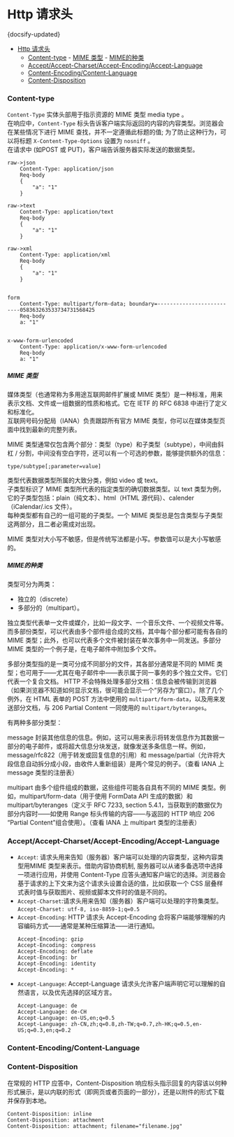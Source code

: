 #  Http 请求头
{docsify-updated}

- [Http 请求头](#http-请求头)
	- [Content-type](#content-type)
			- [MIME 类型](#mime-类型)
			- [MIME的种类](#mime的种类)
	- [Accept/Accept-Charset/Accept-Encoding/Accept-Language](#acceptaccept-charsetaccept-encodingaccept-language)
	- [Content-Encoding/Content-Language](#content-encodingcontent-language)
	- [Content-Disposition](#content-disposition)


### Content-type
`Content-Type` 实体头部用于指示资源的 MIME 类型 media type 。  
在响应中，`Content-Type` 标头告诉客户端实际返回的内容的内容类型。浏览器会在某些情况下进行 MIME 查找，并不一定遵循此标题的值; 为了防止这种行为，可以将标题 `X-Content-Type-Options` 设置为 `nosniff` 。  
在请求中 (如POST 或 PUT)，客户端告诉服务器实际发送的数据类型。

```
raw->json
	Content-Type: application/json
	Req-body
	{
		"a": "1"
	}

raw->text
	Content-Type: application/text
	Req-body
	{
		"a": "1"
	}

raw->xml
	Content-Type: application/xml
	Req-body
	{
		"a": "1"
	}


form
	Content-Type: multipart/form-data; boundary=--------------------------058363263533734731568425
	Req-body
	a: "1"


x-www-form-urlencoded
	Content-Type: application/x-www-form-urlencoded
	Req-body
	a: "1"
```

##### MIME 类型
媒体类型（也通常称为多用途互联网邮件扩展或 MIME 类型）是一种标准，用来表示文档、文件或一组数据的性质和格式。它在 IETF 的 RFC 6838 中进行了定义和标准化。  
互联网号码分配局（IANA）负责跟踪所有官方 MIME 类型，你可以在媒体类型页面中找到最新的完整列表。

MIME 类型通常仅包含两个部分：类型（type）和子类型（subtype），中间由斜杠 / 分割，中间没有空白字符，还可以有一个可选的参数，能够提供额外的信息：
```
type/subtype[;parameter=value]
```
类型代表数据类型所属的大致分类，例如 video 或 text。  
子类型标识了 MIME 类型所代表的指定类型的确切数据类型。以 text 类型为例，它的子类型包括：plain（纯文本）、html（HTML 源代码）、calender（iCalendar/.ics 文件）。  
每种类型都有自己的一组可能的子类型。一个 MIME 类型总是包含类型与子类型这两部分，且二者必需成对出现。

MIME 类型对大小写不敏感，但是传统写法都是小写。参数值可以是大小写敏感的。

##### MIME的种类
类型可分为两类：
+ 独立的（discrete）
+ 多部分的（multipart）。
  
独立类型代表单一文件或媒介，比如一段文字、一个音乐文件、一个视频文件等。  
而多部份类型，可以代表由多个部件组合成的文档，其中每个部分都可能有各自的 MIME 类型；此外，也可以代表多个文件被封装在单次事务中一同发送。多部分 MIME 类型的一个例子是，在电子邮件中附加多个文件。

多部分类型指的是一类可分成不同部分的文件，其各部分通常是不同的 MIME 类型；也可用于——尤其在电子邮件中——表示属于同一事务的多个独立文件。它们代表一个复合文档。
HTTP 不会特殊处理多部分文档：信息会被传输到浏览器（如果浏览器不知道如何显示文档，很可能会显示一个“另存为”窗口）。除了几个例外，在 HTML 表单的 POST 方法中使用的 `multipart/form-data`，以及用来发送部分文档，与 206 Partial Content 一同使用的 `multipart/byteranges`。

有两种多部分类型：

message
封装其他信息的信息。例如，这可以用来表示将转发信息作为其数据一部分的电子邮件，或将超大信息分块发送，就像发送多条信息一样。例如，message/rfc822（用于转发或回复信息的引用）和 message/partial（允许将大段信息自动拆分成小段，由收件人重新组装）是两个常见的例子。（查看 IANA 上 message 类型的注册表）

multipart
由多个组件组成的数据，这些组件可能各自具有不同的 MIME 类型。例如，multipart/form-data（用于使用 FormData API 生成的数据）和 multipart/byteranges（定义于 RFC 7233, section 5.4.1，当获取到的数据仅为部分内容时——如使用 Range 标头传输的内容——与返回的 HTTP 响应 206 “Partial Content”组合使用）。（查看 IANA 上 multipart 类型的注册表）


### Accept/Accept-Charset/Accept-Encoding/Accept-Language
+ `Accept`: 请求头用来告知（服务器）客户端可以处理的内容类型，这种内容类型用MIME 类型来表示。借助内容协商机制, 服务器可以从诸多备选项中选择一项进行应用，并使用 Content-Type 应答头通知客户端它的选择。浏览器会基于请求的上下文来为这个请求头设置合适的值，比如获取一个 CSS 层叠样式表时值与获取图片、视频或脚本文件时的值是不同的。
+ `Accept-Charset`:请求头用来告知（服务器）客户端可以处理的字符集类型。 `Accept-Charset: utf-8, iso-8859-1;q=0.5`
+ `Accept-Encoding`: HTTP 请求头 Accept-Encoding 会将客户端能够理解的内容编码方式——通常是某种压缩算法——进行通知。 
    ```
    Accept-Encoding: gzip
    Accept-Encoding: compress
    Accept-Encoding: deflate
    Accept-Encoding: br
    Accept-Encoding: identity
    Accept-Encoding: *
    ```
+ `Accept-Language`: Accept-Language 请求头允许客户端声明它可以理解的自然语言，以及优先选择的区域方言。 
    ```
    Accept-Language: de
    Accept-Language: de-CH
    Accept-Language: en-US,en;q=0.5
    Accept-Language: zh-CN,zh;q=0.8,zh-TW;q=0.7,zh-HK;q=0.5,en-US;q=0.3,en;q=0.2
    ```

### Content-Encoding/Content-Language

### Content-Disposition
在常规的 HTTP 应答中，Content-Disposition 响应标头指示回复的内容该以何种形式展示，是以内联的形式（即网页或者页面的一部分），还是以附件的形式下载并保存到本地。
```
Content-Disposition: inline
Content-Disposition: attachment
Content-Disposition: attachment; filename="filename.jpg"
```